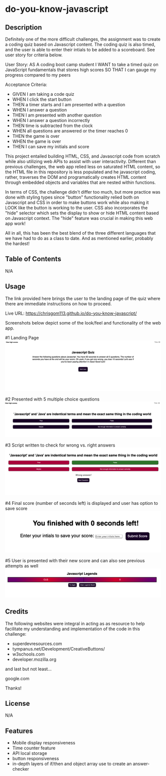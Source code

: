 # do-you-know-javascript

## Description

Definitely one of the more difficult challenges, the assignment was to create a coding quiz based on Javascript content. The coding quiz is also timed, and the user is able to enter their intials to be added to a scoreboard. See user story for criteria below.

User Story:
AS A coding boot camp student
I WANT to take a timed quiz on JavaScript fundamentals that stores high scores
SO THAT I can gauge my progress compared to my peers

Acceptance Criteria:
- GIVEN I am taking a code quiz
- WHEN I click the start button
- THEN a timer starts and I am presented with a question
- WHEN I answer a question
- THEN I am presented with another question
- WHEN I answer a question incorrectly
- THEN time is subtracted from the clock
- WHEN all questions are answered or the timer reaches 0
- THEN the game is over
- WHEN the game is over
- THEN I can save my initials and score

This project entailed building HTML, CSS, and Javascript code from scratch while also utilizing web APIs to assist with user interactivity.
Different than previous challenges, the web app relied less on saturated HTML content, so the HTML file in this repository is less populated and
he javascript coding, rather, traverses the DOM and programatically creates HTML content through embedded objects and variables that are nested within
functions. 

In terms of CSS, the challenge didn't differ too much, but more practice was done with styling types since "button" functionality relied 
both on Javascript and CSS in order to make buttons work while also making it LOOK like the button is working to the user. CSS also incorporates the
"hide" selector which sets the display to show or hide HTML content based on Javascript context. The "hide" feature was crucial in making this web app work! 

All in all, this has been the best blend of the three different languages that we have had to do as a class to date. And as mentioned earlier, probably the hardest!

## Table of Contents

N/A

## Usage

The link provided here brings the user to the landing page of the quiz where there are immediate instructions on how to proceed.

Live URL: https://chrisgom113.github.io/do-you-know-javascript/

Screenshots below depict some of the look/feel and functionality of the web app.

#1 Landing Page
![Landing Page](/assets/images/Landing-page.png)

#2 Presented with 5 multiple choice questions
![Questions](/assets/images/question-page.png)

#3 Script written to check for wrong vs. right answers
![Answers are checked](/assets/images/answer-checker.png)

#4 Final score (number of seconds left) is displayed and user has option to save score
![final score at end of quiz](/assets/images/final-score.png)

#5 User is presented with their new score and can also see previous attempts as well
![view scores](/assets/images/score-board.png)

## Credits

The following websites were integral in acting as as resource to help facilitate my understanding and implementation of the code in this challenge:

- superdevresources.com
- tympanus.net/Development/CreativeButtons/
- w3schools.com
- developer.mozilla.org

and last but not least...

google.com

Thanks!


## License

N/A

## Features

- Mobile display responsiveness
- Time counter feature
- API local storage
- button responsiveness
- in-depth layers of if/then and object array use to create an answer-checker